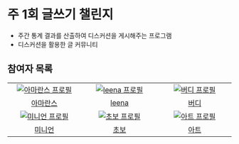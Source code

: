 # 주 1회 글쓰기 챌린지

- 주간 통계 결과를 산출하여 디스커션을 게시해주는 프로그램
- 디스커션을 활용한 글 커뮤니티

## 참여자 목록

<table>
  <tr>
    <td align="center" width="200px">
      <a href="https://github.com/amaran-th" target="_blank">
        <img src="https://avatars.githubusercontent.com/u/81465068?s=64&v=4" alt="아마란스 프로필" />
      </a>
    </td>
    <td align="center" width="200px">
      <a href="https://github.com/1jeongg" target="_blank">
        <img src="https://avatars.githubusercontent.com/u/84652886?v=4" alt="leena 프로필" />
      </a>
    </td>
    <td align="center" width="200px">
      <a href="https://github.com/stopmin" target="_blank">
        <img src="https://avatars.githubusercontent.com/u/108014449?v=4" alt="버디 프로필" />
      </a>
    </td>
  </tr>
  <tr>
    <td align="center">
      <a href="https://github.com/amaran-th" target="_blank">
        아마란스
      </a>
    </td>
    <td align="center">
      <a href="https://github.com/1jeongg" target="_blank">
        leena
      </a>
    </td>
    <td align="center">
      <a href="https://github.com/stopmin" target="_blank">
        버디
      </a>
    </td>
  </tr>
  <tr>
    <td align="center" width="200px">
      <a href="https://github.com/gusah009" target="_blank">
        <img src="https://avatars.githubusercontent.com/u/26597702?v=4" alt="미니언 프로필" />
      </a>
    </td>
    <td align="center" width="200px">
      <a href="https://github.com/jojaeng2" target="_blank">
        <img src="https://avatars.githubusercontent.com/u/76645095?v=4" alt="초보 프로필" />
      </a>
    </td>
    <td align="center" width="200px">
      <a href="https://github.com/pykido" target="_blank">
        <img src="https://avatars.githubusercontent.com/u/77539625?v=4" alt="아트 프로필" />
      </a>
    </td>
  </tr>
  <tr>
    <td align="center">
      <a href="https://github.com/gusah009" target="_blank">
        미니언
      </a>
    </td>
    <td align="center">
      <a href="https://github.com/jojaeng2" target="_blank">
        초보
      </a>
    </td>
    <td align="center">
      <a href="https://github.com/pykido" target="_blank">
        아트
      </a>
    </td>
  </tr>
</table>

